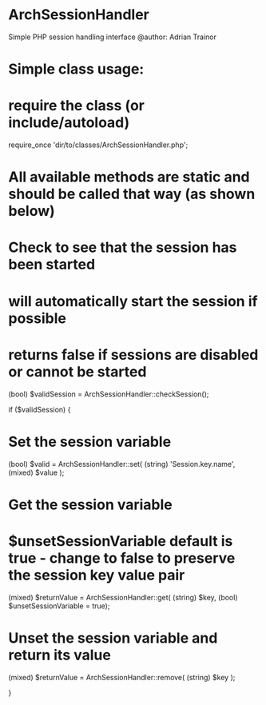 # ArchSessionHandler
Simple PHP session handling interface
@author:  Adrian Trainor


# Simple class usage:

# require the class (or include/autoload)
require_once 'dir/to/classes/ArchSessionHandler.php';

# All available methods are static and should be called that way (as shown below)

# Check to see that the session has been started
# will automatically start the session if possible
# returns false if sessions are disabled or cannot be started
(bool) $validSession = ArchSessionHandler::checkSession();

if ($validSession)
{

  # Set the session variable
  (bool) $valid = ArchSessionHandler::set( (string) 'Session.key.name', (mixed) $value );

  # Get the session variable
  # $unsetSessionVariable default is true - change to false to preserve the session key value pair
  (mixed) $returnValue = ArchSessionHandler::get( (string) $key, (bool) $unsetSessionVariable = true);
  
  # Unset the session variable and return its value
  (mixed) $returnValue = ArchSessionHandler::remove( (string) $key );

}
